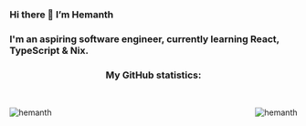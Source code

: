 ### Hi there 👋  I’m Hemanth
### I'm an aspiring software engineer, currently learning React, TypeScript & Nix.

<h3 align="center">My GitHub statistics: </h3>
<br>

<div style="display: flex; justify-content: space-between;">
    <p align="center"><img align="center" src="https://github-readme-stats.vercel.app/api?username=hemanth-92&show_icons=true&theme=gruvbox&border_radius=7.5&hide_border=true" alt="hemanth" /></p>
    <p align="center"><img align="center" src="https://github-readme-streak-stats.herokuapp.com/?user=hemanth-92&theme=gruvbox&border_radius=7.5&hide_border=true" alt="hemanth" /></p>
</div>
